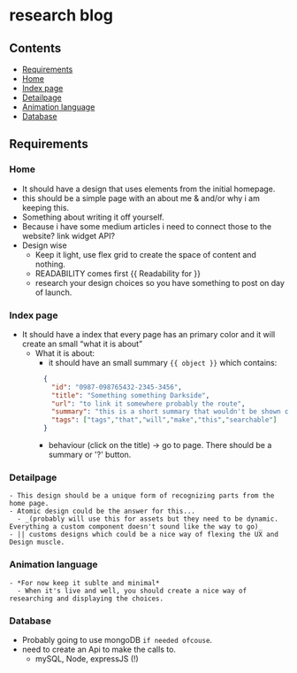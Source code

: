 # research blog


## Contents
- [Requirements](##Requirements)
- [Home](###Home)
- [Index page](###Index-page)
- [Detailpage](###Detailpage)
- [Animation language](###Animation-language)
- [Database](###Database)

## Requirements

### Home
  - It should have a design that uses elements from the   initial homepage.
  - this should be a simple page with an about me & and/or why i am keeping this.
  - Something about writing it off yourself.
  - Because i have some medium articles i need to connect those to the website? link widget API?
  - Design wise
    - Keep it light, use flex grid to create the space of content and nothing.
    - READABILITY comes first {{ Readability for }}
    - research your design choices so you have something to post on day of launch.

### Index page
- It should have a index that every page has an primary color and it will create an small “what it is about”
	- What it is about:
		- it should have an small summary `{{ object }}` which contains:
      ```json
        {
          "id": "0987-098765432-2345-3456",
          "title": "Something something Darkside",
          "url": "to link it somewhere probably the route",
          "summary": "this is a short summary that wouldn't be shown on the page + Summary will be a part of the story",
          "tags": ["tags","that","will","make","this","searchable"]
        }
      ```
      - behaviour (click on the title) -> go to page. There should be a summary or '?' button.

### Detailpage
    - This design should be a unique form of recognizing parts from the home page.
    - Atomic design could be the answer for this...
      - _(probably will use this for assets but they need to be dynamic. Everything a custom component doesn't sound like the way to go)_
    - || customs designs which could be a nice way of flexing the UX and Design muscle.

### Animation language
    - *For now keep it sublte and minimal*
      - When it's live and well, you should create a nice way of researching and displaying the choices.

### Database
  - Probably going to use mongoDB `if needed ofcouse`.
  - need to create an Api to make the calls to.
    - mySQL, Node, expressJS (!)


